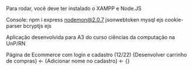 Para rodar, você deve ter instalado o XAMPP e Node.JS

Console:
npm i express nodemon@2.0.7 jsonwebtoken mysql ejs cookie-parser bcryptjs ejs

Aplicação desenvolvida para A3 do curso ciências da computação na UnP/RN

Página de Ecommerce com login e cadastro (12/22)
{Desenvolver carrinho de compras} <-
{Adicionar nome no cadastro} <-
{}

